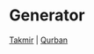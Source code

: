 # Generator
<a href="https://hangga.github.io/undangan">Takmir</a> | 
<a href="https://hangga.github.io/undangan/qurban.html">Qurban</a>
